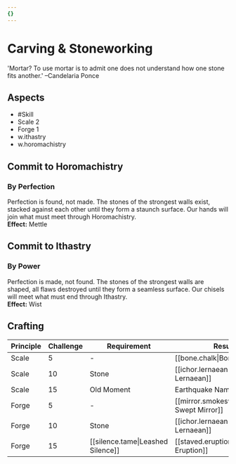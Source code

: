 ```yaml
---
{}
---
```

# Carving & Stoneworking
'Mortar? To use mortar is to admit one does not understand how one stone fits another.' –Candelaria Ponce
## Aspects
- #Skill
- Scale 2
- Forge 1
- w.ithastry
- w.horomachistry
## Commit to Horomachistry
### By Perfection
Perfection is found, not made. The stones of the strongest walls exist, stacked against each other until they form a staunch surface. Our hands will join what must meet through Horomachistry.<br>
**Effect:** Mettle
## Commit to Ithastry
### By Power
Perfection is made, not found. The stones of the strongest walls are shaped, all flaws destroyed until they form a seamless surface. Our chisels will meet what must end through Ithastry.<br>
**Effect:** Wist

## Crafting
| Principle | Challenge | Requirement                       | Result                                    |
| --------- | --------- | --------------------------------- | ----------------------------------------- |
| Scale     | 5         | -                                 | [[bone.chalk\|Bone-Chalk]]                |
| Scale     | 10        | Stone                             | [[ichor.lernaean\|Ichor Lernaean]]        |
| Scale     | 15        | Old Moment                        | Earthquake Name                           |
| Forge     | 5         | -                                 | [[mirror.smokeswept\|Smoke-Swept Mirror]] |
| Forge     | 10        | Stone                             | [[ichor.lernaean\|Ichor Lernaean]]        |
| Forge     | 15        | [[silence.tame\|Leashed Silence]] | [[staved.eruption\|Staved Eruption]]      |
